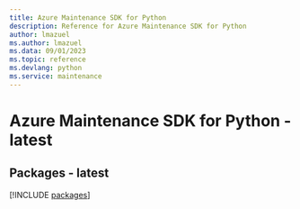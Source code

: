```yaml
---
title: Azure Maintenance SDK for Python
description: Reference for Azure Maintenance SDK for Python
author: lmazuel
ms.author: lmazuel
ms.data: 09/01/2023
ms.topic: reference
ms.devlang: python
ms.service: maintenance
---
```

# Azure Maintenance SDK for Python - latest
## Packages - latest
[!INCLUDE [packages](maintenance-index.md)]